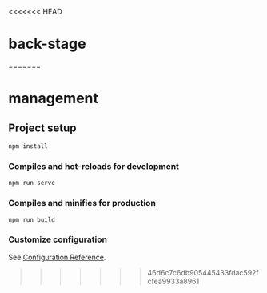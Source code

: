 <<<<<<< HEAD
# back-stage
=======
# management

## Project setup
```
npm install
```

### Compiles and hot-reloads for development
```
npm run serve
```

### Compiles and minifies for production
```
npm run build
```

### Customize configuration
See [Configuration Reference](https://cli.vuejs.org/config/).
>>>>>>> 46d6c7c6db905445433fdac592fcfea9933a8961
